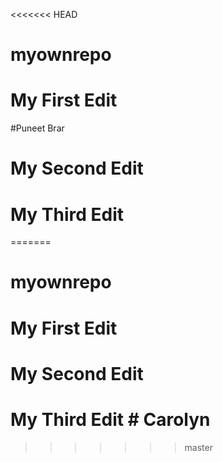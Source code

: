<<<<<<< HEAD
# myownrepo
# My First Edit
#Puneet Brar
# My Second Edit
# My Third Edit
=======
# myownrepo
# My First Edit
# My Second Edit
# My Third Edit # Carolyn
>>>>>>> master
